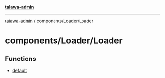 [**talawa-admin**](../../../README.md)

***

[talawa-admin](../../../modules.md) / components/Loader/Loader

# components/Loader/Loader

## Functions

- [default](functions/default.md)
